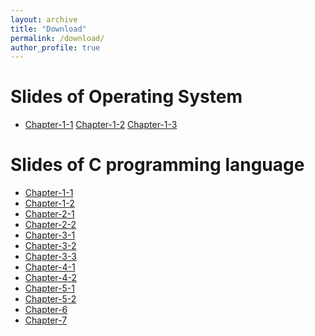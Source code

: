 ```yaml
---
layout: archive
title: "Download"
permalink: /download/
author_profile: true
---
```


Slides of Operating System
======
* [Chapter-1-1](../download/chapter1/1.1_操作系统基本概念.pdf)    [Chapter-1-2](../download/chapter1/1.2_操作系统形成与发展.pdf)    [Chapter-1-3](../download/chapter1/1.3_操作系统结构设计.pdf)



Slides of C programming language
======
* [Chapter-1-1](../download/switching/chapter1-1.pdf)
* [Chapter-1-2](../download/switching/chapter1-2.pdf)
* [Chapter-2-1](../download/switching/chapter2-1.pdf)
* [Chapter-2-2](../download/switching/chapter2-2.pdf)
* [Chapter-3-1](../download/switching/chapter3-1.pdf)
* [Chapter-3-2](../download/switching/chapter3-2.pdf)
* [Chapter-3-3](../download/switching/chapter3-3.pdf)
* [Chapter-4-1](../download/switching/chapter4-part1.pdf)
* [Chapter-4-2](../download/switching/chapter4-part2.pdf)
* [Chapter-5-1](../download/switching/chapter5-1.pdf)
* [Chapter-5-2](../download/switching/chapter5-2.pdf)
* [Chapter-6](../download/switching/chapter-6.pdf)
* [Chapter-7](../download/switching/chapter-7.pdf)












